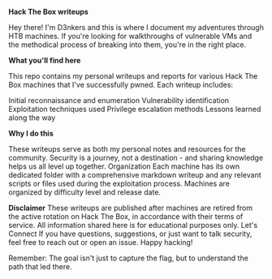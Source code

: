 **Hack The Box writeups**

Hey there! I'm D3nkers and this is where I document my adventures through HTB machines. If you're looking for walkthroughs of vulnerable VMs and the methodical process of breaking into them, you're in the right place.

**What you'll find here**

This repo contains my personal writeups and reports for various Hack The Box machines that I've successfully pwned. Each writeup includes:

Initial reconnaissance and enumeration
Vulnerability identification
Exploitation techniques used
Privilege escalation methods
Lessons learned along the way

**Why I do this**

These writeups serve as both my personal notes and resources for the community. Security is a journey, not a destination - and sharing knowledge helps us all level up together.
Organization
Each machine has its own dedicated folder with a comprehensive markdown writeup and any relevant scripts or files used during the exploitation process. Machines are organized by difficulty level and release date.

**Disclaimer**
These writeups are published after machines are retired from the active rotation on Hack The Box, in accordance with their terms of service. All information shared here is for educational purposes only.
Let's Connect
If you have questions, suggestions, or just want to talk security, feel free to reach out or open an issue. Happy hacking!

Remember: The goal isn't just to capture the flag, but to understand the path that led there.

